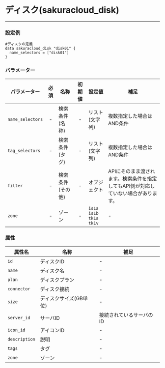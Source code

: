 # ディスク(sakuracloud_disk)

---

### 設定例

```hcl
#ディスクの定義
data sakuracloud_disk "disk01" {
  name_selectors = ["disk01"]
}
```

### パラメーター

|パラメーター         |必須  |名称                |初期値     |設定値                    |補足                                          |
|-------------------|:---:|--------------------|:--------:|------------------------|----------------------------------------------|
| `name_selectors`  | -   | 検索条件(名称)      | -        | リスト(文字列)           | 複数指定した場合はAND条件  |
| `tag_selectors`   | -   | 検索条件(タグ)      | -        | リスト(文字列)           | 複数指定した場合はAND条件  |
| `filter`          | -   | 検索条件(その他)    | -        | オブジェクト             | APIにそのまま渡されます。検索条件を指定してもAPI側が対応していない場合があります。 |
| `zone`            | -   | ゾーン | - | `is1a`<br />`is1b`<br />`tk1a`<br />`tk1v` | - |

### 属性

|属性名                | 名称                    | 補足                                        |
|---------------------|------------------------|--------------------------------------------|
| `id`             | ディスクID               | -                                          |
| `name`           | ディスク名           | - |
| `plan`           | ディスクプラン        | - |
| `connector`      | ディスク接続          | - |
| `size`           | ディスクサイズ(GB単位) | - |
| `server_id`      | サーバID               | 接続されているサーバのID                     |
| `icon_id`        | アイコンID         | - |
| `description`    | 説明  | - |
| `tags`           | タグ | - |
| `zone`           | ゾーン |  - |
